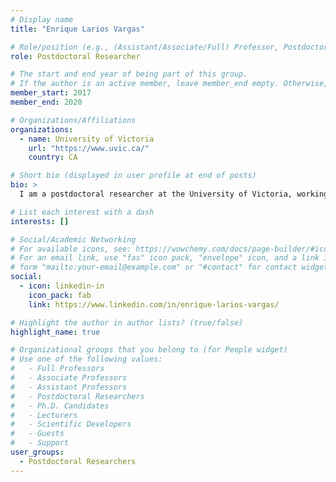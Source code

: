 ```yaml
---
# Display name
title: "Enrique Larios Vargas"

# Role/position (e.g., (Assistant/Associate/Full) Professor, Postdoctoral Researchers, Ph.D. Candidate)
role: Postdoctoral Researcher

# The start and end year of being part of this group.
# If the author is an active member, leave member_end empty. Otherwise, fill in.
member_start: 2017
member_end: 2020

# Organizations/Affiliations
organizations:
  - name: University of Victoria
    url: "https://www.uvic.ca/"
    country: CA

# Short bio (displayed in user profile at end of posts)
bio: >
  I am a postdoctoral researcher at the University of Victoria, working in the CHISEL group in the Behavioral Science of Software Engineering area. Previously, I was a lecturer at the Delft University of Technology, 3+ years of experience specializing in empirical software engineering, behavioural science of software engineering, software security and software analytics. Passionate about teaching and research, who loves improving software engineering practices by applying scientific methods. I am interested in devising innovative ways through the lens of human behavioural science for solving recurrent challenges in software engineering.

# List each interest with a dash
interests: []

# Social/Academic Networking
# For available icons, see: https://wowchemy.com/docs/page-builder/#icons
# For an email link, use "fas" icon pack, "envelope" icon, and a link in the
# form "mailto:your-email@example.com" or "#contact" for contact widget.
social:
  - icon: linkedin-in
    icon_pack: fab
    link: https://www.linkedin.com/in/enrique-larios-vargas/

# Highlight the author in author lists? (true/false)
highlight_name: true

# Organizational groups that you belong to (for People widget)
# Use one of the following values: 
#   - Full Professors
#   - Associate Professors
#   - Assistant Professors
#   - Postdoctoral Researchers
#   - Ph.D. Candidates
#   - Lecturers
#   - Scientific Developers
#   - Guests
#   - Support
user_groups:
  - Postdoctoral Researchers
---
```

